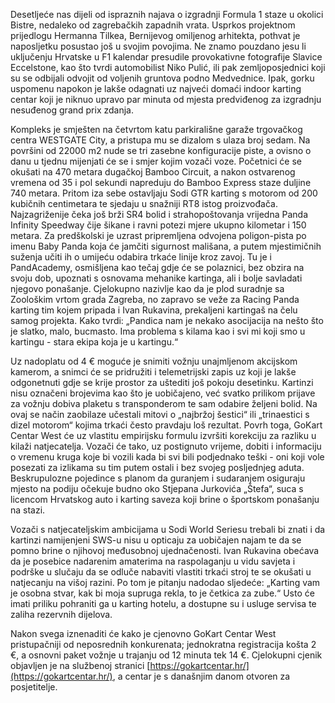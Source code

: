 Desetljeće nas dijeli od ispraznih najava o izgradnji Formula 1 staze u okolici Bistre, nedaleko od zagrebačkih zapadnih vrata. Usprkos projektnom prijedlogu Hermanna Tilkea, Bernijevog omiljenog arhitekta, pothvat je naposljetku posustao još u svojim povojima. Ne znamo pouzdano jesu li uključenju Hrvatske u F1 kalendar presudile provokativne fotografije Slavice Eccelstone, kao što tvrdi automobilist Niko Pulić, ili pak zemljoposjednici koji su se odbijali odvojit od voljenih gruntova podno Medvednice. Ipak, gorku uspomenu napokon je lakše odagnati uz najveći domaći indoor karting centar koji je niknuo upravo par minuta od mjesta predviđenog za izgradnju nesuđenog grand prix zdanja.

Kompleks je smješten na četvrtom katu parkirališne garaže trgovačkog centra WESTGATE City, a pristupa mu se dizalom s ulaza broj sedam. Na površini od 22000 m2 nude se tri zasebne konfiguracije piste, a ovisno o danu u tjednu mijenjati će se i smjer kojim vozači voze. Početnici će se okušati na 470 metara dugačkoj Bamboo Circuit, a nakon ostvarenog vremena od 35 i pol sekundi napreduju do Bamboo Express staze duljine 740 metara. Pritom iza sebe ostavljaju Sodi GTR karting s motorom od 200 kubičnih centimetara te sjedaju u snažniji RT8 istog proizvođača. Najzagriženije čeka još brži SR4 bolid i strahopoštovanja vrijedna Panda Infinity Speedway čije šikane i ravni potezi mjere ukupno kilometar i 150 metara. Za predškolski je uzrast pripremljena odvojena poligon-pista po imenu Baby Panda koja će jamčiti sigurnost mališana, a putem mjestimičnih suženja učiti ih o umijeću odabira trkaće linije kroz zavoj. Tu je i PandAcademy, osmišljena kao tečaj gdje će se polaznici, bez obzira na svoju dob, upoznati s osnovama mehanike kartinga, ali i bolje savladati njegovo ponašanje. Cjelokupno nazivlje kao da je plod suradnje sa Zoološkim vrtom grada Zagreba, no zapravo se veže za Racing Panda karting tim kojem pripada i Ivan Rukavina, prekaljeni kartingaš na čelu samog projekta. Kako tvrdi: „Pandica nam je nekako asocijacija na nešto što je slatko, malo, bucmasto. Ima problema s kilama kao i svi mi koji smo u kartingu - stara ekipa koja je u kartingu.“

Uz nadoplatu od 4 € moguće je snimiti vožnju unajmljenom akcijskom kamerom, a snimci će se pridružiti i telemetrijski zapis uz koji je lakše odgonetnuti gdje se krije prostor za uštediti još pokoju desetinku. Kartinzi nisu označeni brojevima kao što je uobičajeno, već svatko prilikom prijave za vožnju dobiva plaketu s transponderom te sam odabire željeni bolid. Na ovaj se način zaobilaze učestali mitovi o „najbržoj šestici“ ili „trinaestici s dizel motorom“ kojima trkaći često pravdaju loš rezultat. Povrh toga, GoKart Centar West će uz vlastitu empirijsku formulu izvršiti korekciju za razliku u kilaži natjecatelja. Vozači će tako, uz postignuto vrijeme, dobiti i informaciju o vremenu kruga koje bi vozili kada bi svi bili podjednako teški - oni koji vole posezati za izlikama su tim putem ostali i bez svojeg posljednjeg aduta. Beskrupulozne pojedince s planom da guranjem i sudaranjem osiguraju mjesto na podiju očekuje budno oko Stjepana Jurkovića „Štefa“, suca s licencom Hrvatskog auto i karting saveza koji brine o športskom ponašanju na stazi.

Vozači s natjecateljskim ambicijama u Sodi World Seriesu trebali bi znati i da kartinzi namijenjeni SWS-u nisu u opticaju za uobičajen najam te da se pomno brine o njihovoj međusobnoj ujednačenosti. Ivan Rukavina obećava da je posebice nadarenim amaterima na raspolaganju u vidu savjeta i podrške u slučaju da se odluče nabaviti vlastiti trkaći stroj te se okušati u natjecanju na višoj razini. Po tom je pitanju nadodao sljedeće: „Karting vam je osobna stvar, kak bi moja supruga rekla, to je četkica za zube.“ Usto će imati priliku pohraniti ga u karting hotelu, a dostupne su i usluge servisa te zaliha rezervnih dijelova.

Nakon svega iznenaditi će kako je cjenovno GoKart Centar West pristupačniji od neposrednih konkurenata; jednokratna registracija košta 2 €, a osnovni paket vožnje u trajanju od 12 minuta tek 14 €. Cjelokupni cjenik objavljen je na službenoj stranici [https://gokartcentar.hr/](https://gokartcentar.hr/), a centar je s današnjim danom otvoren za posjetitelje.